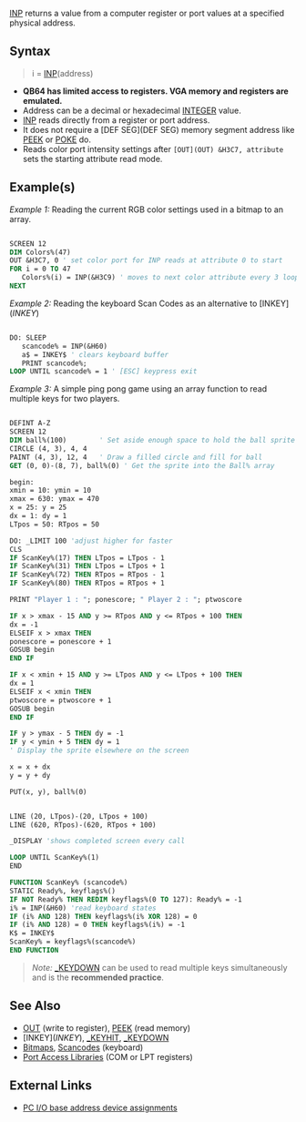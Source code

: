 [INP](INP) returns a value from a computer register or port values at a specified physical address.

## Syntax

> i = [INP](INP)(address)

* **QB64 has limited access to registers. VGA memory and registers are emulated.**
* Address can be a decimal or hexadecimal [INTEGER](INTEGER) value.
* [INP](INP) reads directly from a register or port address.
* It does not require a [DEF SEG](DEF SEG) memory segment address like [PEEK](PEEK) or [POKE](POKE) do.
* Reads color port intensity settings after `[OUT](OUT) &H3C7, attribute` sets the starting attribute read mode.

## Example(s)

*Example 1:* Reading the current RGB color settings used in a bitmap to an array.

```vb

SCREEN 12
DIM Colors%(47)
OUT &H3C7, 0 ' set color port for INP reads at attribute 0 to start
FOR i = 0 TO 47
   Colors%(i) = INP(&H3C9) ' moves to next color attribute every 3 loops
NEXT 

```

*Example 2:* Reading the keyboard Scan Codes as an alternative to [INKEY$](INKEY$)

```vb

DO: SLEEP
   scancode% = INP(&H60)
   a$ = INKEY$ ' clears keyboard buffer
   PRINT scancode%; 
LOOP UNTIL scancode% = 1 ' [ESC] keypress exit 

```

*Example 3:* A simple ping pong game using an array function to read multiple keys for two players.

```vb

DEFINT A-Z
SCREEN 12
DIM ball%(100)        ' Set aside enough space to hold the ball sprite
CIRCLE (4, 3), 4, 4
PAINT (4, 3), 12, 4   ' Draw a filled circle and fill for ball
GET (0, 0)-(8, 7), ball%(0) ' Get the sprite into the Ball% array

begin:
xmin = 10: ymin = 10
xmax = 630: ymax = 470
x = 25: y = 25
dx = 1: dy = 1
LTpos = 50: RTpos = 50

DO: _LIMIT 100 'adjust higher for faster
CLS
IF ScanKey%(17) THEN LTpos = LTpos - 1
IF ScanKey%(31) THEN LTpos = LTpos + 1
IF ScanKey%(72) THEN RTpos = RTpos - 1
IF ScanKey%(80) THEN RTpos = RTpos + 1

PRINT "Player 1 : "; ponescore; " Player 2 : "; ptwoscore

IF x > xmax - 15 AND y >= RTpos AND y <= RTpos + 100 THEN
dx = -1
ELSEIF x > xmax THEN
ponescore = ponescore + 1
GOSUB begin
END IF

IF x < xmin + 15 AND y >= LTpos AND y <= LTpos + 100 THEN
dx = 1
ELSEIF x < xmin THEN
ptwoscore = ptwoscore + 1
GOSUB begin
END IF

IF y > ymax - 5 THEN dy = -1
IF y < ymin + 5 THEN dy = 1
' Display the sprite elsewhere on the screen

x = x + dx
y = y + dy

PUT(x, y), ball%(0)


LINE (20, LTpos)-(20, LTpos + 100)
LINE (620, RTpos)-(620, RTpos + 100)

_DISPLAY 'shows completed screen every call

LOOP UNTIL ScanKey%(1)
END

FUNCTION ScanKey% (scancode%)
STATIC Ready%, keyflags%()
IF NOT Ready% THEN REDIM keyflags%(0 TO 127): Ready% = -1
i% = INP(&H60) 'read keyboard states
IF (i% AND 128) THEN keyflags%(i% XOR 128) = 0
IF (i% AND 128) = 0 THEN keyflags%(i%) = -1
K$ = INKEY$
ScanKey% = keyflags%(scancode%)
END FUNCTION 

```

> *Note:* [_KEYDOWN](_KEYDOWN) can be used to read multiple keys simultaneously and is the **recommended practice**.

## See Also
 
* [OUT](OUT) (write to register),  [PEEK](PEEK) (read memory)
* [INKEY$](INKEY$), [_KEYHIT](_KEYHIT), [_KEYDOWN](_KEYDOWN)
* [Bitmaps](Bitmaps), [Scancodes](Scancodes) (keyboard)
* [Port Access Libraries](Port-Access-Libraries) (COM or LPT registers)

## External Links

* [PC I/O base address device assignments](http://en.wikipedia.org/wiki/Input/output_base_address#Common_I.2FO_base_address_device_assignments_in_IBM_PC_compatible_computers)
